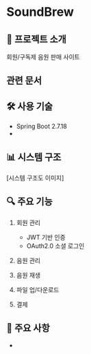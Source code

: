 # SoundBrew

## 📝 프로젝트 소개
회원/구독제 음원 판매 사이트 

## 관련 문서

## 🛠 사용 기술
- Spring Boot 2.7.18
- 

## 📊 시스템 구조
[시스템 구조도 이미지]

## 🔍 주요 기능
1. 회원 관리
   - JWT 기반 인증
   - OAuth2.0 소셜 로그인

2. 음원 관리
3. 음원 재생
4. 파일 업/다운로드
5. 결제

## 🎯 주요 사항
-

